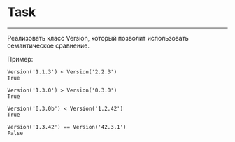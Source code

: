 # Task
____
Реализовать класс Version, который позволит использовать семантическое сравнение.

Пример:

    Version('1.1.3') < Version('2.2.3')
    True

    Version('1.3.0') > Version('0.3.0') 
    True

    Version('0.3.0b') < Version('1.2.42') 
    True

    Version('1.3.42') == Version('42.3.1') 
    False